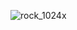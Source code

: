 ![rock_1024x](https://user-images.githubusercontent.com/83303832/116436264-db58e280-a869-11eb-8f05-dc1bc1d9dba9.jpg)
